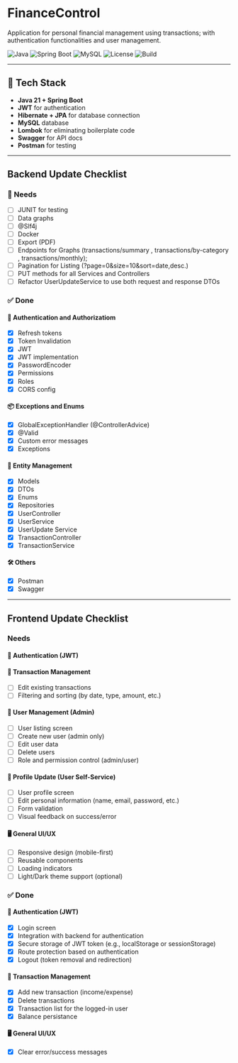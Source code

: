 # FinanceControl
Application for personal financial management using transactions; with authentication functionalities and user management.

![Java](https://img.shields.io/badge/Java-21-blue)
![Spring Boot](https://img.shields.io/badge/Spring--Boot-3.1-green)
![MySQL](https://img.shields.io/badge/MySQL-Database-informational)
![License](https://img.shields.io/badge/license-MIT-brightgreen)
![Build](https://img.shields.io/badge/build-passing-success)

 ---

## 🔧 Tech Stack

- **Java 21 + Spring Boot**
- **JWT** for authentication
- **Hibernate + JPA** for database connection
- **MySQL** database
- **Lombok** for eliminating boilerplate code
- **Swagger** for API docs
- **Postman** for testing

 ---
 
## Backend Update Checklist
### 🚧 Needs
- [ ] JUNIT for testing
- [ ] Data graphs
- [ ] @Slf4j
- [ ] Docker
- [ ] Export (PDF)
- [ ] Endpoints for Graphs (transactions/summary , transactions/by-category , transactions/monthly);
- [ ] Pagination for Listing (?page=0&size=10&sort=date,desc.)
- [ ] PUT methods for all Services and Controllers
- [ ] Refactor UserUpdateService to use both request and response DTOs

### ✅ Done
#### 🔐 Authentication and Authorizatiom
- [x] Refresh tokens
- [x] Token Invalidation
- [x] JWT
- [x] JWT implementation
- [x] PasswordEncoder
- [x] Permissions
- [x] Roles
- [x] CORS config

#### 📦 Exceptions and Enums
- [x] GlobalExceptionHandler (@ControllerAdvice)
- [x] @Valid
- [x] Custom error messages
- [x] Exceptions

#### 👤 Entity Management
- [x] Models
- [x] DTOs
- [x] Enums
- [x] Repositories
- [x] UserController
- [x] UserService
- [x] UserUpdate Service
- [x] TransactionController
- [x] TransactionService
      
#### 🛠 Others
- [x] Postman
- [x] Swagger

 ---

## Frontend Update Checklist
### Needs
#### 🔐 Authentication (JWT)

#### 💸 Transaction Management
- [ ] Edit existing transactions
- [ ] Filtering and sorting (by date, type, amount, etc.)

#### 👥 User Management (Admin)
- [ ] User listing screen
- [ ] Create new user (admin only)
- [ ] Edit user data
- [ ] Delete users
- [ ] Role and permission control (admin/user)

#### 🧑 Profile Update (User Self-Service)
- [ ] User profile screen
- [ ] Edit personal information (name, email, password, etc.)
- [ ] Form validation
- [ ] Visual feedback on success/error

#### 🖥️ General UI/UX
- [ ] Responsive design (mobile-first)
- [ ] Reusable components
- [ ] Loading indicators
- [ ] Light/Dark theme support (optional)

### ✅ Done
#### 🔐 Authentication (JWT)
- [x] Login screen
- [x] Integration with backend for authentication
- [x] Secure storage of JWT token (e.g., localStorage or sessionStorage)
- [x] Route protection based on authentication
- [x] Logout (token removal and redirection)

#### 💸 Transaction Management
- [x] Add new transaction (income/expense)
- [x] Delete transactions
- [x] Transaction list for the logged-in user
- [x] Balance persistance

#### 🖥️ General UI/UX
- [x] Clear error/success messages

